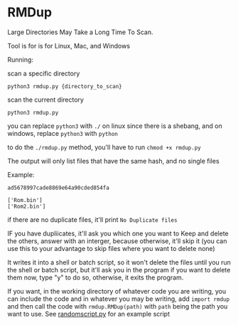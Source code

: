 # RMDup
Large Directories May Take a Long Time To Scan.

Tool is for is for Linux, Mac, and Windows

Running:

scan a specific directory

`python3 rmdup.py {directory_to_scan}`

scan the current directory

`python3 rmdup.py`

you can replace `python3` with `./` on linux since there is a shebang, and on windows, replace `python3` with `python`

to do the `./rmdup.py` method, you'll have to run `chmod +x rmdup.py`

The output will only list files that have the same hash, and no single files

Example:

```
ad5678997cade8869e64a90cded854fa

['Rom.bin']
['Rom2.bin']
```

if there are no duplicate files, it'll print `No Duplicate files`

IF you have dupliicates, it'll ask you which one you want to Keep and delete the others, answer with an interger, because otherwise, it'll skip it (you can use this to your advantage to skip files where you want to delete none)

It writes it into a shell or batch script, so it won't delete the files until you run the shell or batch script, but it'll ask you in the program if you want to delete them now, type "y" to do so, otherwise, it exits the program.

If you want, in the working directory of whatever code you are writing, you can include the code and in whatever you may be writing, add `import rmdup` and then call the code with `rmdup.RMDup(path)` with `path` being the path you want to use. See [randomscript.py](https://github.com/RobiTheGit/RMDup/blob/main/randomscript.py) for an example script
